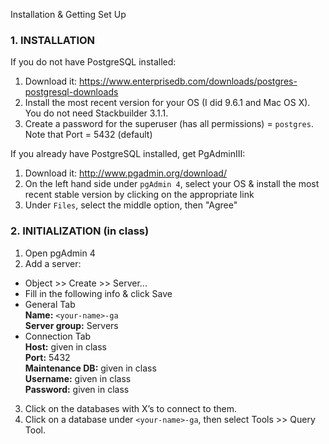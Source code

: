 Installation & Getting Set Up

### 1. INSTALLATION

If you do not have PostgreSQL installed:

1. Download it: https://www.enterprisedb.com/downloads/postgres-postgresql-downloads
2. Install the most recent version for your OS (I did 9.6.1 and Mac OS X). You do not need Stackbuilder 3.1.1.
3. Create a password for the superuser (has all permissions) = `postgres`. Note that Port = 5432 (default)

If you already have PostgreSQL installed, get PgAdminIII:

1. Download it: http://www.pgadmin.org/download/
2. On the left hand side under `pgAdmin 4`, select your OS & install the most recent stable version by clicking on the appropriate link
3. Under `Files`, select the middle option, then "Agree"


### 2. INITIALIZATION (in class)

1. Open pgAdmin 4
2. Add a server:
  - Object >> Create >> Server...
  - Fill in the following info & click Save
  - General Tab  
   **Name:** `<your-name>-ga`  
   **Server group:** Servers  
  - Connection Tab  
   **Host:** given in class  
   **Port:** 5432  
   **Maintenance DB:** given in class  
   **Username:** given in class  
   **Password:** given in class  
3. Click on the databases with X’s to connect to them.
4. Click on a database under `<your-name>-ga`, then select Tools >> Query Tool.
